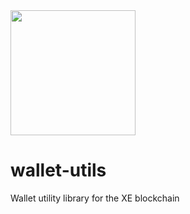 <img src="https://cdn.edge.network/assets/img/edge-logo-green.svg" width="200">

# wallet-utils

Wallet utility library for the XE blockchain
